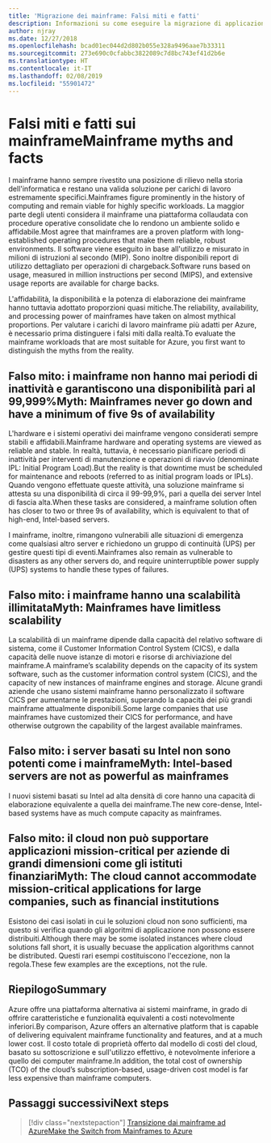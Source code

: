 ```yaml
---
title: 'Migrazione dei mainframe: Falsi miti e fatti'
description: Informazioni su come eseguire la migrazione di applicazioni da ambienti mainframe ad Azure, un'infrastruttura scalabile, collaudata e a disponibilità elevata per i sistemi attualmente in esecuzione su mainframe.
author: njray
ms.date: 12/27/2018
ms.openlocfilehash: bcad01ec044d2d802b055e328a9496aae7b33311
ms.sourcegitcommit: 273e690c0cfabbc3822089c7d8bc743ef41d2b6e
ms.translationtype: HT
ms.contentlocale: it-IT
ms.lasthandoff: 02/08/2019
ms.locfileid: "55901472"
---
```

# <a name="mainframe-myths-and-facts"></a><span data-ttu-id="edac4-103">Falsi miti e fatti sui mainframe</span><span class="sxs-lookup"><span data-stu-id="edac4-103">Mainframe myths and facts</span></span>

<span data-ttu-id="edac4-104">I mainframe hanno sempre rivestito una posizione di rilievo nella storia dell'informatica e restano una valida soluzione per carichi di lavoro estremamente specifici.</span><span class="sxs-lookup"><span data-stu-id="edac4-104">Mainframes figure prominently in the history of computing and remain viable for highly specific workloads.</span></span> <span data-ttu-id="edac4-105">La maggior parte degli utenti considera il mainframe una piattaforma collaudata con procedure operative consolidate che lo rendono un ambiente solido e affidabile.</span><span class="sxs-lookup"><span data-stu-id="edac4-105">Most agree that mainframes are a proven platform with long-established operating procedures that make them reliable, robust environments.</span></span> <span data-ttu-id="edac4-106">Il software viene eseguito in base all'utilizzo e misurato in milioni di istruzioni al secondo (MIP). Sono inoltre disponibili report di utilizzo dettagliato per operazioni di chargeback.</span><span class="sxs-lookup"><span data-stu-id="edac4-106">Software runs based on usage, measured in million instructions per second (MIPS), and extensive usage reports are available for charge backs.</span></span>

<span data-ttu-id="edac4-107">L'affidabilità, la disponibilità e la potenza di elaborazione dei mainframe hanno tuttavia adottato proporzioni quasi mitiche.</span><span class="sxs-lookup"><span data-stu-id="edac4-107">The reliability, availability, and processing power of mainframes have taken on almost mythical proportions.</span></span> <span data-ttu-id="edac4-108">Per valutare i carichi di lavoro mainframe più adatti per Azure, è necessario prima distinguere i falsi miti dalla realtà.</span><span class="sxs-lookup"><span data-stu-id="edac4-108">To evaluate the mainframe workloads that are most suitable for Azure, you first want to distinguish the myths from the reality.</span></span>

## <a name="myth-mainframes-never-go-down-and-have-a-minimum-of-five-9s-of-availability"></a><span data-ttu-id="edac4-109">Falso mito: i mainframe non hanno mai periodi di inattività e garantiscono una disponibilità pari al 99,999%</span><span class="sxs-lookup"><span data-stu-id="edac4-109">Myth: Mainframes never go down and have a minimum of five 9s of availability</span></span>

<span data-ttu-id="edac4-110">L'hardware e i sistemi operativi dei mainframe vengono considerati sempre stabili e affidabili.</span><span class="sxs-lookup"><span data-stu-id="edac4-110">Mainframe hardware and operating systems are viewed as reliable and stable.</span></span> <span data-ttu-id="edac4-111">In realtà, tuttavia, è necessario pianificare periodi di inattività per interventi di manutenzione e operazioni di riavvio (denominate IPL: Initial Program Load).</span><span class="sxs-lookup"><span data-stu-id="edac4-111">But the reality is that downtime must be scheduled for maintenance and reboots (referred to as initial program loads or IPLs).</span></span> <span data-ttu-id="edac4-112">Quando vengono effettuate queste attività, una soluzione mainframe si attesta su una disponibilità di circa il 99-99,9%, pari a quella dei server Intel di fascia alta.</span><span class="sxs-lookup"><span data-stu-id="edac4-112">When these tasks are considered, a mainframe solution often has closer to two or three 9s of availability, which is equivalent to that of high-end, Intel-based servers.</span></span>

<span data-ttu-id="edac4-113">I mainframe, inoltre, rimangono vulnerabili alle situazioni di emergenza come qualsiasi altro server e richiedono un gruppo di continuità (UPS) per gestire questi tipi di eventi.</span><span class="sxs-lookup"><span data-stu-id="edac4-113">Mainframes also remain as vulnerable to disasters as any other servers do, and require uninterruptible power supply (UPS) systems to handle these types of failures.</span></span>

## <a name="myth-mainframes-have-limitless-scalability"></a><span data-ttu-id="edac4-114">Falso mito: i mainframe hanno una scalabilità illimitata</span><span class="sxs-lookup"><span data-stu-id="edac4-114">Myth: Mainframes have limitless scalability</span></span>

<span data-ttu-id="edac4-115">La scalabilità di un mainframe dipende dalla capacità del relativo software di sistema, come il Customer Information Control System (CICS), e dalla capacità delle nuove istanze di motori e risorse di archiviazione del mainframe.</span><span class="sxs-lookup"><span data-stu-id="edac4-115">A mainframe’s scalability depends on the capacity of its system software, such as the customer information control system (CICS), and the capacity of new instances of mainframe engines and storage.</span></span> <span data-ttu-id="edac4-116">Alcune grandi aziende che usano sistemi mainframe hanno personalizzato il software CICS per aumentarne le prestazioni, superando la capacità dei più grandi mainframe attualmente disponibili.</span><span class="sxs-lookup"><span data-stu-id="edac4-116">Some large companies that use mainframes have customized their CICS for performance, and have otherwise outgrown the capability of the largest available mainframes.</span></span>

## <a name="myth-intel-based-servers-are-not-as-powerful-as-mainframes"></a><span data-ttu-id="edac4-117">Falso mito: i server basati su Intel non sono potenti come i mainframe</span><span class="sxs-lookup"><span data-stu-id="edac4-117">Myth: Intel-based servers are not as powerful as mainframes</span></span>

<span data-ttu-id="edac4-118">I nuovi sistemi basati su Intel ad alta densità di core hanno una capacità di elaborazione equivalente a quella dei mainframe.</span><span class="sxs-lookup"><span data-stu-id="edac4-118">The new core-dense, Intel-based systems have as much compute capacity as mainframes.</span></span>

## <a name="myth-the-cloud-cannot-accommodate-mission-critical-applications-for-large-companies-such-as-financial-institutions"></a><span data-ttu-id="edac4-119">Falso mito: il cloud non può supportare applicazioni mission-critical per aziende di grandi dimensioni come gli istituti finanziari</span><span class="sxs-lookup"><span data-stu-id="edac4-119">Myth: The cloud cannot accommodate mission-critical applications for large companies, such as financial institutions</span></span>

<span data-ttu-id="edac4-120">Esistono dei casi isolati in cui le soluzioni cloud non sono sufficienti, ma questo si verifica quando gli algoritmi di applicazione non possono essere distribuiti.</span><span class="sxs-lookup"><span data-stu-id="edac4-120">Although there may be some isolated instances where cloud solutions fall short, it is usually becuase the application algorithms cannot be distributed.</span></span> <span data-ttu-id="edac4-121">Questi rari esempi costituiscono l'eccezione, non la regola.</span><span class="sxs-lookup"><span data-stu-id="edac4-121">These few examples are the exceptions, not the rule.</span></span>

## <a name="summary"></a><span data-ttu-id="edac4-122">Riepilogo</span><span class="sxs-lookup"><span data-stu-id="edac4-122">Summary</span></span>

<span data-ttu-id="edac4-123">Azure offre una piattaforma alternativa ai sistemi mainframe, in grado di offrire caratteristiche e funzionalità equivalenti a costi notevolmente inferiori.</span><span class="sxs-lookup"><span data-stu-id="edac4-123">By comparison, Azure offers  an alternative platform that is capable of delivering equivalent mainframe functionality and features, and at a much lower cost.</span></span> <span data-ttu-id="edac4-124">Il costo totale di proprietà offerto dal modello di costi del cloud, basato su sottoscrizione e sull'utilizzo effettivo, è notevolmente inferiore a quello dei computer mainframe.</span><span class="sxs-lookup"><span data-stu-id="edac4-124">In addition, the total cost of ownership (TCO) of the cloud’s subscription-based, usage-driven cost model is far less expensive than mainframe computers.</span></span>

## <a name="next-steps"></a><span data-ttu-id="edac4-125">Passaggi successivi</span><span class="sxs-lookup"><span data-stu-id="edac4-125">Next steps</span></span>

> [!div class="nextstepaction"]
> [<span data-ttu-id="edac4-126">Transizione dai mainframe ad Azure</span><span class="sxs-lookup"><span data-stu-id="edac4-126">Make the Switch from Mainframes to Azure</span></span>](migration-strategies.md)
